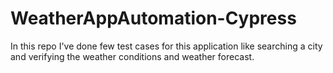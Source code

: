 # WeatherAppAutomation-Cypress
In this repo I've done few test cases for this application like searching a city and verifying the weather conditions and weather forecast.
